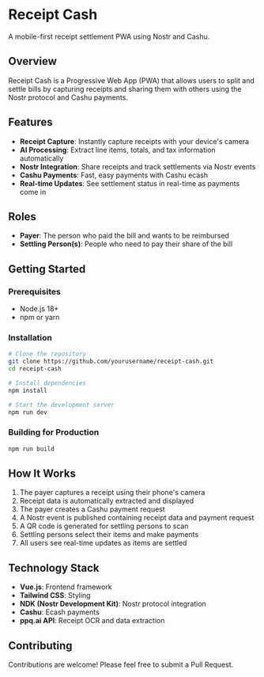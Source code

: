 # Receipt Cash

A mobile-first receipt settlement PWA using Nostr and Cashu.

## Overview

Receipt Cash is a Progressive Web App (PWA) that allows users to split and settle bills by capturing receipts and sharing them with others using the Nostr protocol and Cashu payments.

## Features

- **Receipt Capture**: Instantly capture receipts with your device's camera
- **AI Processing**: Extract line items, totals, and tax information automatically
- **Nostr Integration**: Share receipts and track settlements via Nostr events
- **Cashu Payments**: Fast, easy payments with Cashu ecash
- **Real-time Updates**: See settlement status in real-time as payments come in

## Roles

- **Payer**: The person who paid the bill and wants to be reimbursed
- **Settling Person(s)**: People who need to pay their share of the bill

## Getting Started

### Prerequisites

- Node.js 18+
- npm or yarn

### Installation

```bash
# Clone the repository
git clone https://github.com/yourusername/receipt-cash.git
cd receipt-cash

# Install dependencies
npm install

# Start the development server
npm run dev
```

### Building for Production

```bash
npm run build
```

## How It Works

1. The payer captures a receipt using their phone's camera
2. Receipt data is automatically extracted and displayed
3. The payer creates a Cashu payment request
4. A Nostr event is published containing receipt data and payment request
5. A QR code is generated for settling persons to scan
6. Settling persons select their items and make payments
7. All users see real-time updates as items are settled

## Technology Stack

- **Vue.js**: Frontend framework
- **Tailwind CSS**: Styling
- **NDK (Nostr Development Kit)**: Nostr protocol integration
- **Cashu**: Ecash payments
- **ppq.ai API**: Receipt OCR and data extraction

## Contributing

Contributions are welcome! Please feel free to submit a Pull Request. 